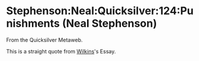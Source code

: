 
# Stephenson:Neal:Quicksilver:124:Punishments (Neal Stephenson)

From the Quicksilver Metaweb.

This is a straight quote from [Wilkins](/john-wilkins)'s Essay.
